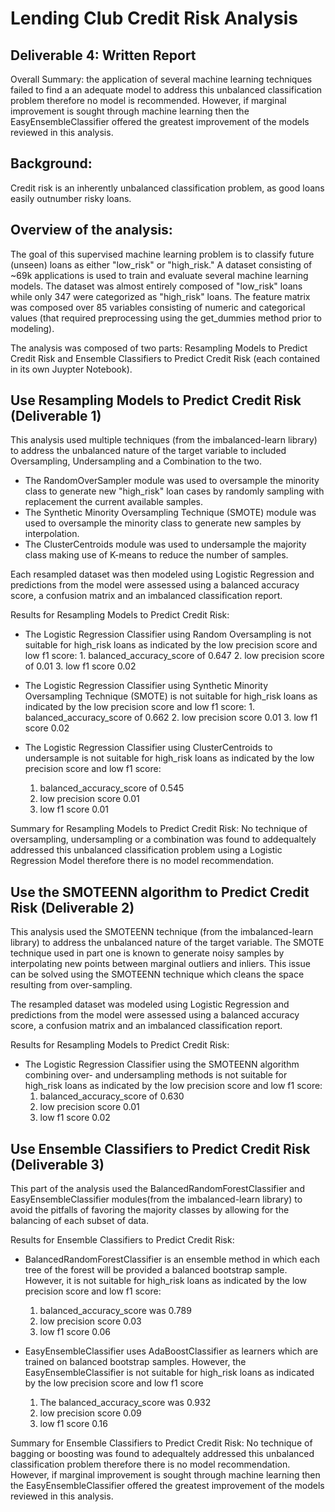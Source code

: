 # Lending Club Credit Risk Analysis
## Deliverable 4: Written Report

Overall Summary: the application of several machine learning techniques failed to find a an adequate model to address this unbalanced classification problem therefore no model is recommended. However, if marginal improvement is sought through machine learning then the EasyEnsembleClassifier offered the greatest improvement of the models reviewed in this analysis.

## Background:
Credit risk is an inherently unbalanced classification problem, as good loans easily outnumber risky loans.

## Overview of the analysis:
The goal of this supervised machine learning problem is to classify future (unseen) loans as either "low_risk" or "high_risk." A dataset consisting of ~69k applications is used to train and evaluate several machine learning models. The dataset was almost entirely composed of "low_risk" loans while only 347 were categorized as "high_risk" loans. The feature matrix was composed over 85 variables consisting of numeric and categorical values (that required preprocessing using the get_dummies method prior to modeling).

The analysis was composed of two parts: Resampling Models to Predict Credit Risk and Ensemble Classifiers to Predict Credit Risk (each contained in its own Juypter Notebook).

## Use Resampling Models to Predict Credit Risk (Deliverable 1)
This analysis used multiple techniques (from the imbalanced-learn library) to address the unbalanced nature of the target variable to included Oversampling, Undersampling and a Combination to the two.

* The RandomOverSampler module was used to oversample the minority class to generate new "high_risk" loan cases by randomly sampling with replacement the current available samples.
* The Synthetic Minority Oversampling Technique (SMOTE) module was used to oversample the minority class to generate new samples by interpolation.
* The ClusterCentroids module was used to undersample the majority class making use of K-means to reduce the number of samples.

Each resampled dataset was then modeled using Logistic Regression and predictions from the model were assessed using a balanced accuracy score, a confusion matrix and an imbalanced classification report.

Results for Resampling Models to Predict Credit Risk:

* The Logistic Regression Classifier using Random Oversampling is not suitable for high_risk loans as indicated by the low precision score and low f1 score:
      1. balanced_accuracy_score of 0.647
      2. low precision score of 0.01
      3. low f1 score 0.02

* The Logistic Regression Classifier using Synthetic Minority Oversampling Technique (SMOTE) is not suitable for high_risk loans as indicated by the low precision score and low f1 score:
      1. balanced_accuracy_score of 0.662
      2. low precision score 0.01
      3. low f1 score 0.02

* The  Logistic Regression Classifier using ClusterCentroids to undersample is not suitable for high_risk loans as indicated by the low precision score and low f1 score:
    1. balanced_accuracy_score of 0.545
    2. low precision score 0.01
    3. low f1 score 0.01

Summary for Resampling Models to Predict Credit Risk: No technique of oversampling, undersampling or a combination was found to addequaltely addressed this unbalanced classification problem using a Logistic Regression Model therefore there is no model recommendation.

## Use the SMOTEENN algorithm to Predict Credit Risk (Deliverable 2) 

This analysis used the SMOTEENN technique (from the imbalanced-learn library) to address the unbalanced nature of the target variable. The SMOTE technique used in part one is known to generate noisy samples by interpolating new points between marginal outliers and inliers. This issue can be solved using the SMOTEENN technique which cleans the space resulting from over-sampling.

The resampled dataset was modeled using Logistic Regression and predictions from the model were assessed using a balanced accuracy score, a confusion matrix and an imbalanced classification report.

Results for Resampling Models to Predict Credit Risk:

* The Logistic Regression Classifier using the SMOTEENN algorithm combining over- and undersampling methods is not suitable for high_risk loans as indicated by the low precision score and low f1 score:
    1. balanced_accuracy_score of  0.630
    2. low precision score 0.01
    3. low f1 score 0.02
  

## Use Ensemble Classifiers to Predict Credit Risk (Deliverable 3)
This part of the analysis used the BalancedRandomForestClassifier and EasyEnsembleClassifier modules(from the imbalanced-learn library) to avoid the pitfalls of favoring the majority classes by allowing for the balancing of each subset of data.

Results for Ensemble Classifiers to Predict Credit Risk: 

* BalancedRandomForestClassifier is an ensemble method in which each tree of the forest will be provided a balanced bootstrap sample. However, it is not suitable for high_risk loans as indicated by the low precision score and low f1 score:
    1. balanced_accuracy_score was 0.789
    2. low precision score 0.03
    3. low f1 score 0.06
       
  
* EasyEnsembleClassifier uses AdaBoostClassifier as learners which are trained on balanced bootstrap samples. However, the EasyEnsembleClassifier is not suitable for high_risk loans as indicated by the low precision score and low f1 score
    1. The balanced_accuracy_score was 0.932
    2. low precision score 0.09
    3. low f1 score 0.16

Summary for Ensemble Classifiers to Predict Credit Risk: No technique of bagging or boosting was found to adequaltely addressed this unbalanced classification problem therefore there is no model recommendation. However, if marginal improvement is sought through machine learning then the EasyEnsembleClassifier offered the greatest improvement of the models reviewed in this analysis.
